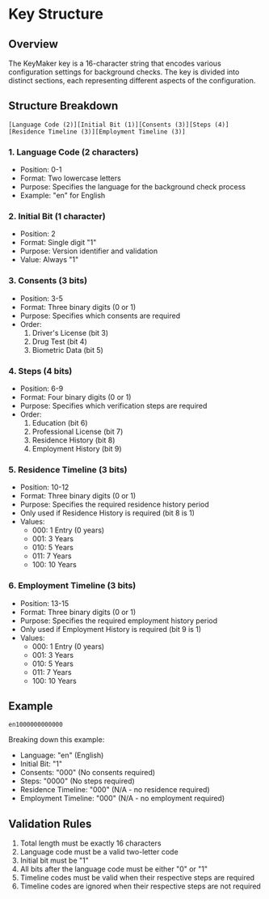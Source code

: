 # Key Structure

## Overview

The KeyMaker key is a 16-character string that encodes various configuration settings for background checks. The key is divided into distinct sections, each representing different aspects of the configuration.

## Structure Breakdown

```
[Language Code (2)][Initial Bit (1)][Consents (3)][Steps (4)][Residence Timeline (3)][Employment Timeline (3)]
```

### 1. Language Code (2 characters)
- Position: 0-1
- Format: Two lowercase letters
- Purpose: Specifies the language for the background check process
- Example: "en" for English

### 2. Initial Bit (1 character)
- Position: 2
- Format: Single digit "1"
- Purpose: Version identifier and validation
- Value: Always "1"

### 3. Consents (3 bits)
- Position: 3-5
- Format: Three binary digits (0 or 1)
- Purpose: Specifies which consents are required
- Order:
  1. Driver's License (bit 3)
  2. Drug Test (bit 4)
  3. Biometric Data (bit 5)

### 4. Steps (4 bits)
- Position: 6-9
- Format: Four binary digits (0 or 1)
- Purpose: Specifies which verification steps are required
- Order:
  1. Education (bit 6)
  2. Professional License (bit 7)
  3. Residence History (bit 8)
  4. Employment History (bit 9)

### 5. Residence Timeline (3 bits)
- Position: 10-12
- Format: Three binary digits (0 or 1)
- Purpose: Specifies the required residence history period
- Only used if Residence History is required (bit 8 is 1)
- Values:
  - 000: 1 Entry (0 years)
  - 001: 3 Years
  - 010: 5 Years
  - 011: 7 Years
  - 100: 10 Years

### 6. Employment Timeline (3 bits)
- Position: 13-15
- Format: Three binary digits (0 or 1)
- Purpose: Specifies the required employment history period
- Only used if Employment History is required (bit 9 is 1)
- Values:
  - 000: 1 Entry (0 years)
  - 001: 3 Years
  - 010: 5 Years
  - 011: 7 Years
  - 100: 10 Years

## Example

```
en1000000000000
```

Breaking down this example:
- Language: "en" (English)
- Initial Bit: "1"
- Consents: "000" (No consents required)
- Steps: "0000" (No steps required)
- Residence Timeline: "000" (N/A - no residence required)
- Employment Timeline: "000" (N/A - no employment required)

## Validation Rules

1. Total length must be exactly 16 characters
2. Language code must be a valid two-letter code
3. Initial bit must be "1"
4. All bits after the language code must be either "0" or "1"
5. Timeline codes must be valid when their respective steps are required
6. Timeline codes are ignored when their respective steps are not required 